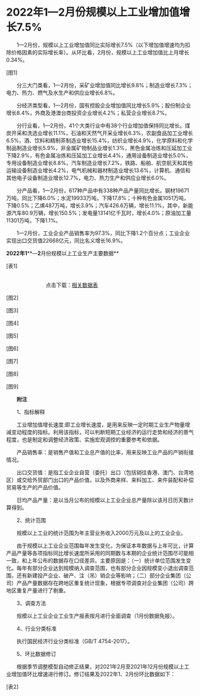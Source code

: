 # 2022年1—2月份规模以上工业增加值增长7.5%

　　1—2月份，规模以上工业增加值同比实际增长7.5%（以下增加值增速均为扣除价格因素的实际增长率）。从环比看，2月份，规模以上工业增加值比上月增长0.34%。

\[图1\]

　　分三大门类看，1—2月份，采矿业增加值同比增长9.8%；制造业增长7.3%；电力、热力、燃气及水生产和供应业增长6.8%。

　　分经济类型看，1—2月份，国有控股企业增加值同比增长5.9%；股份制企业增长8.4%，外商及港澳台商投资企业增长4.2%；私营企业增长8.7%。    

　　分行业看，1—2月份，41个大类行业中有38个行业增加值保持同比增长。煤炭开采和洗选业增长11.1%，石油和天然气开采业增长6.3%，农副食品加工业增长6.5%，酒、饮料和精制茶制造业增长15.4%，纺织业增长4.9%，化学原料和化学制品制造业增长5.9%，非金属矿物制品业增长1.3%，黑色金属冶炼和压延加工业下降2.9%，有色金属冶炼和压延加工业增长4.4%，通用设备制造业增长5.0%，专用设备制造业增长8.8%，汽车制造业增长7.2%，铁路、船舶、航空航天和其他运输设备制造业增长4.2%，电气机械和器材制造业增长13.6%，计算机、通信和其他电子设备制造业增长12.7%，电力、热力生产和供应业增长6.0%。

　　分产品看，1—2月份，617种产品中有338种产品产量同比增长。钢材19671万吨，同比下降6.0%；水泥19933万吨，下降17.8%；十种有色金属1051万吨，下降0.5%；乙烯487万吨，增长3.9%；汽车426.6万辆，增长11.1%，其中，新能源汽车80.9万辆，增长150.5%；发电量13141亿千瓦时，增长4.0%；原油加工量11301万吨，下降1.1%。

　　1—2月份，工业企业产品销售率为97.3%，同比下降1.2个百分点；工业企业实现出口交货值22668亿元，同比名义增长16.9%。

**2022****年****1****—****2****月份规模以上工业生产主要数据**

\[表1\]

                                                                                                                                                           点击下载：[相关数据表](http://www.stats.gov.cn/sj/zxfb/202302/W020230203608086705251.xlsx)

\[图2\]

\[图3\]

\[图4\]

\[图5\]

\[图6\]

\[图7\]

\[图8\]

\[图9\]

　　**附注**

　　1、指标解释

　　工业增加值增长速度:即工业增长速度，是用来反映一定时期工业生产物量增减变动程度的指标。利用该指标，可以判断短期工业经济的运行走势和经济的景气程度，也是制定和调整经济政策、实施宏观调控的重要参考和依据。

　　产品销售率：是销售产值和工业总产值的比率，用来反映工业产品的产销衔接情况。

　　出口交货值：是指工业企业自营（委托）出口（包括销往香港、澳门、台湾地区）或交给外贸部门出口的产品价值，以及外商来样、来料加工、来件装配和补偿贸易等生产的产品价值。

　　日均产品产量：是以当月公布的规模以上工业企业总产量除以该月日历天数计算得到。

　　2、统计范围

　　规模以上工业的统计范围为年主营业务收入2000万元及以上的工业企业。

　　由于规模以上工业企业范围每年发生变化，为保证本年数据与上年可比，计算产品产量等各项指标同比增长速度所采用的同期数与本期的企业统计范围尽可能相一致，和上年公布的数据存在口径差异。主要原因是：（一）统计单位范围发生变化。每年有部分企业达到规模纳入调查范围，也有部分企业因规模变小退出调查范围，还有新建投产企业、破产、注（吊）销企业等影响；（二）部分企业集团（公司）产品产量数据存在跨地区重复统计现象，根据专项调查对企业集团（公司）跨地区重复产量进行了剔重。

　　3、调查方法

　　规模以上工业企业工业生产报表按月进行全面调查（1月份数据免报）。

　　4、行业分类标准

　　执行国民经济行业分类标准（GB/T 4754-2017）。

　　5、环比数据修订

　　根据季节调整模型自动修正结果，对2021年2月至2021年12月份规模以上工业增加值环比增速进行修订。修订结果及2022年1、2月份环比数据如下：

\[表2\]
